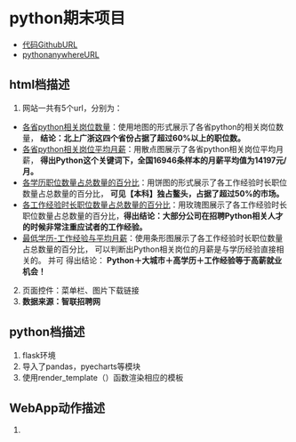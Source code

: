 # python期末项目

* [代码GithubURL](https://github.com/camaxjj/python)
* [pythonanywhereURL](http://xjiajian.pythonanywhere.com)

## html档描述
1. 网站一共有5个url，分别为：
  * [各省python相关岗位数量](http://xjiajian.pythonanywhere.com)：使用地图的形式展示了各省python的相关岗位数量， **结论：北上广浙这四个省份占据了超过60%以上的职位数。** 
  * [各省python相关岗位平均月薪](http://xjiajian.pythonanywhere.com/effectscatter_symbol/)：用散点图展示了各省python相关岗位平均月薪， **得出Python这个关键词下，全国16946条样本的月薪平均值为14197元/月。** 
  * [各学历职位数量占总数量的百分比](http://xjiajian.pythonanywhere.com/pie_base/)：用饼图的形式展示了各工作经验时长职位数量占总数量的百分比， **可见【本科】独占鳌头，占据了超过50%的市场。** 
  * [各工作经验时长职位数量占总数量的百分比](http://xjiajian.pythonanywhere.com/pie_rosetype/)：用玫瑰图展示了各工作经验时长职位数量占总数量的百分比，**得出结论：大部分公司在招聘Python相关人才的时候非常注重应试者的工作经验。** 
  * [最低学历-工作经验与平均月薪](http://xjiajian.pythonanywhere.com/Bar/)：使用条形图展示了各工作经验时长职位数量占总数量的百分比，  可以判断出Python相关岗位的月薪是与学历经验直接相关的。  并可 得出结论： **Python＋大城市＋高学历＋工作经验等于高薪就业机会！** 
2.  页面控件：菜单栏、图片下载链接
3.  **数据来源：智联招聘网** 


## python档描述
1. flask环境
2. 导入了pandas，pyecharts等模块
3. 使用render_template（）函数渲染相应的模板


## WebApp动作描述
1. 
